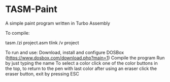 # TASM-Paint

A simple paint program written in Turbo Assembly


To compile:

tasm /zi project.asm
tlink /v project


To run and use:
Download, install and configure DOSBox (https://www.dosbox.com/download.php?main=1)
Compile the program
Run by just typing the name
To select a color click one of the color buttons in the top, to return to the pen with last color after using an eraser click the eraser button, exit by pressing ESC
